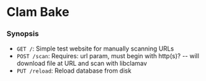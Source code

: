 # Clam Bake

### Synopsis

* `GET /`: Simple test website for manually scanning URLs
* `POST /scan`: Requires: url param, must begin with http(s)? -- will download file at URL and scan with libclamav
* `PUT /reload`: Reload database from disk
